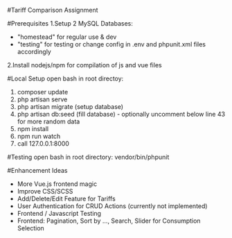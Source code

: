 #Tariff Comparison Assignment

#Prerequisites
1.Setup 2 MySQL Databases:
- "homestead" for regular use & dev
- "testing" for testing
or change config in .env and phpunit.xml files accordingly

2.Install nodejs/npm for compilation of js and vue files

#Local Setup
open bash in root directoy:
1. composer update
2. php artisan serve
3. php artisan migrate (setup database)
4. php artisan db:seed (fill database) - optionally uncomment below line 43 for more random data
5. npm install
6. npm run watch
7. call 127.0.0.1:8000

#Testing
open bash in root directory:
vendor/bin/phpunit

#Enhancement Ideas
- More Vue.js frontend magic
- Improve CSS/SCSS
- Add/Delete/Edit Feature for Tariffs
- User Authentication for CRUD Actions (currently not implemented)
- Frontend / Javascript Testing
- Frontend: Pagination, Sort by ..., Search, Slider for Consumption Selection